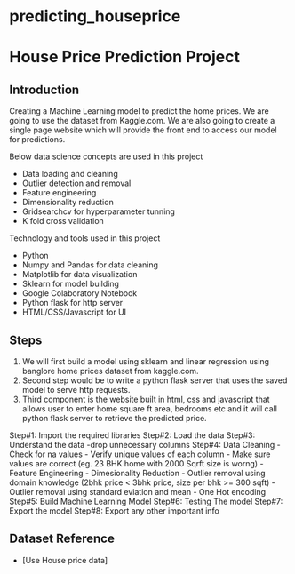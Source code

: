 # predicting_houseprice
# House Price Prediction Project

## Introduction
Creating a Machine Learning model to predict the home prices. We are going to use the dataset from Kaggle.com.
We are also going to create a single page website which will provide the front end to access our model for predictions.

Below data science concepts are used in this project
* Data loading and cleaning
* Outlier detection and removal
* Feature engineering
* Dimensionality reduction
* Gridsearchcv for hyperparameter tunning
* K fold cross validation

Technology and tools used in this project
* Python
* Numpy and Pandas for data cleaning
* Matplotlib for data visualization
* Sklearn for model building
* Google Colaboratory Notebook
* Python flask for http server
* HTML/CSS/Javascript for UI

## Steps
1. We will first build a model using sklearn and linear regression using banglore home prices dataset from kaggle.com.
2. Second step would be to write a python flask server that uses the saved model to serve http requests.
3. Third component is the website built in html, css and javascript that allows user to enter home square ft area, bedrooms etc and it will call python flask server to retrieve the predicted price. 

  
  Step#1: Import the required libraries
  Step#2: Load the data
  Step#3: Understand the data
          -drop unnecessary columns
  Step#4: Data Cleaning
          - Check for na values
          - Verify unique values of each column
          - Make sure values are correct (eg. 23 BHK home with 2000 Sqrft size is worng)
          - Feature Engineering
          - Dimesionality Reduction
          - Outlier removal using domain knowledge (2bhk price < 3bhk price, size per bhk >= 300 sqft)
          - Outlier removal using standard eviation and mean
          - One Hot encoding
  Step#5: Build Machine Learning Model
  Step#6: Testing The model
  Step#7: Export the model
  Step#8: Export any other important info
  

## Dataset Reference
* [Use House price data]
